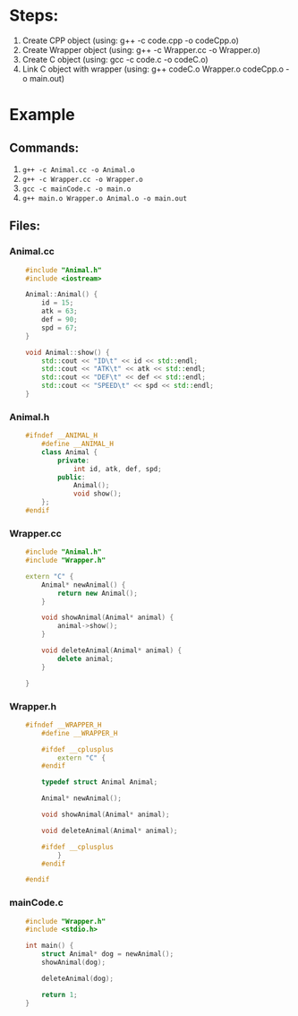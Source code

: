 # Steps:

1.	Create CPP object (using: g++ -c code.cpp -o codeCpp.o)
2.	Create Wrapper object (using: g++ -c Wrapper.cc -o Wrapper.o)
3.	Create C object (using: gcc -c code.c -o codeC.o)
4.	Link C object with wrapper (using: g++ codeC.o Wrapper.o codeCpp.o -o main.out)

# Example
## Commands:
1.	```g++ -c Animal.cc -o Animal.o```
2.	```g++ -c Wrapper.cc -o Wrapper.o```
3.	```gcc -c mainCode.c -o main.o```
4.	```g++ main.o Wrapper.o Animal.o -o main.out```

## Files:
### Animal.cc
```cpp
	#include "Animal.h"
	#include <iostream>

	Animal::Animal() {
		id = 15;
		atk = 63;
		def = 90;
		spd = 67;
	}

	void Animal::show() {
		std::cout << "ID\t" << id << std::endl;
		std::cout << "ATK\t" << atk << std::endl;
		std::cout << "DEF\t" << def << std::endl;
		std::cout << "SPEED\t" << spd << std::endl;
	}
```
### Animal.h
```cpp
	#ifndef __ANIMAL_H
		#define __ANIMAL_H
		class Animal {
			private:
				int id, atk, def, spd;
			public:
				Animal();
				void show();
		};
	#endif
```

### Wrapper.cc
```cpp
	#include "Animal.h"
	#include "Wrapper.h"

	extern "C" {
		Animal* newAnimal() {
			return new Animal();
		}

		void showAnimal(Animal* animal) {
			animal->show();
		}

		void deleteAnimal(Animal* animal) {
			delete animal;
		}

	}
```

### Wrapper.h
```cpp
	#ifndef __WRAPPER_H
		#define __WRAPPER_H

		#ifdef __cplusplus
			extern "C" {
		#endif

		typedef struct Animal Animal;

		Animal* newAnimal();

		void showAnimal(Animal* animal);

		void deleteAnimal(Animal* animal);

		#ifdef __cplusplus
			}
		#endif

	#endif
```

### mainCode.c
```c
	#include "Wrapper.h"
	#include <stdio.h>

	int main() {
		struct Animal* dog = newAnimal();
		showAnimal(dog);

		deleteAnimal(dog);

		return 1;
	}
```
